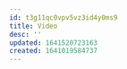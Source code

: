 ```yaml
---
id: t3g11qc0vpv5vz3id4y0ms9
title: Video
desc: ''
updated: 1641520723163
created: 1641019584737
---
```



